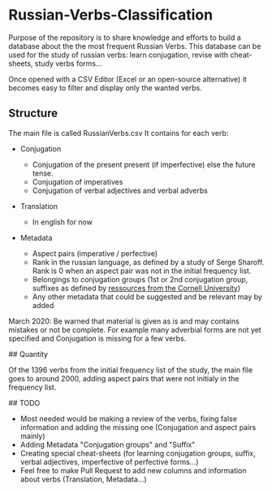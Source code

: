 # Russian-Verbs-Classification

Purpose of the repository is to share knowledge and efforts to build a database about the the most frequent Russian Verbs.
This database can be used for the study of russian verbs: learn conjugation, revise with cheat-sheets, study verbs forms...

Once opened with a CSV Editor (Excel or an open-source alternative) it becomes easy to filter and display only the wanted verbs.

## Structure

The main file is called RussianVerbs.csv
It contains for each verb:

* Conjugation
  * Conjugation of the present present (if imperfective) else the future tense.
  * Conjugation of imperatives
  * Conjugation of verbal adjectives and verbal adverbs

* Translation
  * In english for now

* Metadata
  * Aspect pairs (imperative / perfective)
  * Rank in the russian language, as defined by a study of Serge Sharoff. Rank is 0 when an aspect pair was not in the initial frequency list.
  * Belongings to conjugation groups (1st or 2nd conjugation group, suffixes as defined by [ressources from the Cornell University](https://russian.cornell.edu/verbs/irgLinks.htm))
  * Any other metadata that could be suggested and be relevant may by added


March 2020: Be warned that material is given as is and may contains mistakes or not be complete. For example many adverbial forms are not yet specified and Conjugation is missing for a few verbs.


## Quantity

Of the 1396 verbs from the initial frequency list of the study, the main file goes to around 2000, adding aspect pairs that were not initialy in the frequency list.


## TODO
* Most needed would be making a review of the verbs, fixing false information and adding the missing one (Conjugation and aspect pairs mainly)
* Adding Metadata "Conjugation groups" and "Suffix"
* Creating special cheat-sheets (for learning conjugation groups, suffix, verbal adjectives, imperfective of perfective forms...)
* Feel free to make Pull Request to add new columns and information about verbs (Translation, Metadata...)
